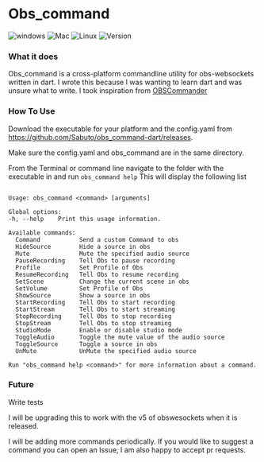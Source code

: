 # Obs_command
![windows](https://img.shields.io/badge/OS-Windows-informational?style=for-the-badge)
![Mac](https://img.shields.io/badge/OS-MacOS-informational?style=for-the-badge)
![Linux](https://img.shields.io/badge/OS-Linux-informational?style=for-the-badge)
![Version](https://img.shields.io/github/v/release/sabuto/obs_command-dart?style=for-the-badge)
### What it does

Obs_command is a cross-platform commandline utility for obs-websockets written in dart. I wrote this because I was
wanting to learn dart and was unsure what to write. I took inspiration
from [OBSCommander](https://github.com/REALDRAGNET/OBSCommand)

### How To Use

Download the executable for your platform and the config.yaml from https://github.com/Sabuto/obs_command-dart/releases.

Make sure the config.yaml and obs_command are in the same directory.

From the Terminal or command line navigate to the folder with the executable in and run
```obs_command help```
This will display the following list

```A command runner for obs written in dart by Sacrementus

Usage: obs_command <command> [arguments]

Global options:
-h, --help    Print this usage information.

Available commands:
  Command           Send a custom Command to obs
  HideSource        Hide a source in obs
  Mute              Mute the specified audio source
  PauseRecording    Tell Obs to pause recording
  Profile           Set Profile of Obs
  ResumeRecording   Tell Obs to resume recording
  SetScene          Change the current scene in obs
  SetVolume         Set Profile of Obs
  ShowSource        Show a source in obs
  StartRecording    Tell Obs to start recording
  StartStream       Tell Obs to start streaming
  StopRecording     Tell Obs to stop recording
  StopStream        Tell Obs to stop streaming
  StudioMode        Enable or disable studio mode
  ToggleAudio       Toggle the mute value of the audio source
  ToggleSource      Toggle a source in obs
  UnMute            UnMute the specified audio source

Run "obs_command help <command>" for more information about a command.
```

### Future

Write tests

I will be upgrading this to work with the v5 of obswesockets when it is released.

I will be adding more commands periodically. If you would like to suggest a command you can open an Issue, I am also
happy to accept pr requests.